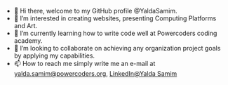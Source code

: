 - 👋 Hi there, welcome to my GitHub profile @YaldaSamim.
- 👀 I’m interested in creating websites, presenting Computing Platforms and Art.
- 🌱 I’m currently learning how to write code well at Powercoders coding academy.
- 💞️ I’m looking to collaborate on achieving any organization project goals by applying my capabilities.
- 📫 How to reach me simply write me an e-mail at yalda.samim@powercoders.org, [LinkedIn@Yalda Samim](https://www.linkedin.com/in/yaldasamim/)

<!---
YadaSamim/YadaSamim is a ✨ special ✨ repository because its `README.md` (this file) appears on your GitHub profile.
You can click the Preview link to take a look at your changes.
--->

